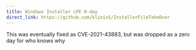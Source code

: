```yaml
---
title: Windows Installer LPE 0-day
direct_link: https://github.com/klinix5/InstallerFileTakeOver
---
```


This was eventually fixed as CVE-2021-43883, but was dropped as a zero day for who knows why
